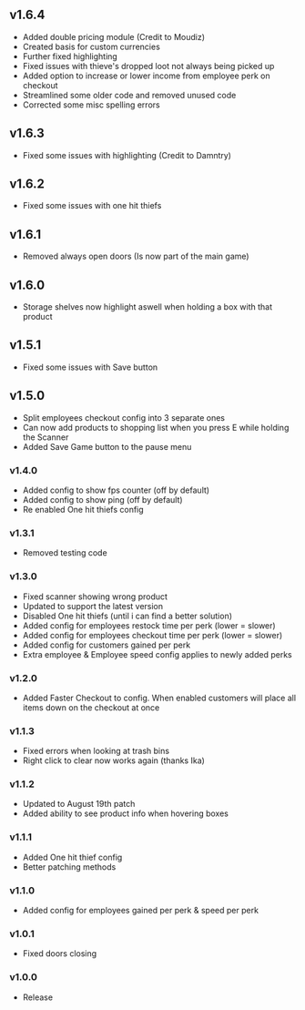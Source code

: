 ## v1.6.4
- Added double pricing module (Credit to Moudiz)
- Created basis for custom currencies
- Further fixed highlighting
- Fixed issues with thieve's dropped loot not always being picked up
- Added option to increase or lower income from employee perk on checkout
- Streamlined some older code and removed unused code
- Corrected some misc spelling errors

## v1.6.3
- Fixed some issues with highlighting (Credit to Damntry)

## v1.6.2
- Fixed some issues with one hit thiefs

## v1.6.1
- Removed always open doors (Is now part of the main game)

## v1.6.0
- Storage shelves now highlight aswell when holding a box with that product

## v1.5.1
- Fixed some issues with Save button

## v1.5.0
- Split employees checkout config into 3 separate ones
- Can now add products to shopping list when you press E while holding the Scanner
- Added Save Game button to the pause menu

### v1.4.0
- Added config to show fps counter (off by default)
- Added config to show ping (off by default)
- Re enabled One hit thiefs config

### v1.3.1
- Removed testing code

### v1.3.0
- Fixed scanner showing wrong product
- Updated to support the latest version
- Disabled One hit thiefs (until i can find a better solution)
- Added config for employees restock time per perk (lower = slower)
- Added config for employees checkout time per perk (lower = slower)
- Added config for customers gained per perk
- Extra employee & Employee speed config applies to newly added perks

### v1.2.0
- Added Faster Checkout to config. When enabled customers will place all items down on the checkout at once

### v1.1.3
- Fixed errors when looking at trash bins
- Right click to clear now works again (thanks Ika)

### v1.1.2
- Updated to August 19th patch
- Added ability to see product info when hovering boxes

### v1.1.1
- Added One hit thief config
- Better patching methods

### v1.1.0
- Added config for employees gained per perk & speed per perk

### v1.0.1
- Fixed doors closing

### v1.0.0
- Release